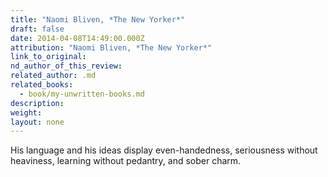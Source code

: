 ```yaml
---
title: "Naomi Bliven, *The New Yorker*"
draft: false
date: 2014-04-08T14:49:00.000Z
attribution: "Naomi Bliven, *The New Yorker*"
link_to_original:
nd_author_of_this_review:
related_author: .md
related_books:
  - book/my-unwritten-books.md
description:
weight:
layout: none
---
```

His language and his ideas display even-handedness, seriousness without heaviness, learning without pedantry, and sober charm.

